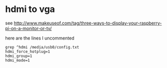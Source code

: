 hdmi to vga
===========

see http://www.makeuseof.com/tag/three-ways-to-display-your-raspberry-pi-on-a-monitor-or-tv/

here are the lines I uncommented

    grep ^hdmi /media/usb0/config.txt 
    hdmi_force_hotplug=1
    hdmi_group=1
    hdmi_mode=1

